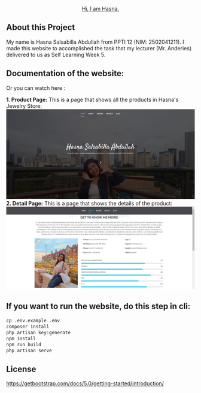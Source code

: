 <p align="center"><a href="https://github.com/HasnaChan/SLWeek5Hasna" target="_blank">Hi, I am Hasna.</a></p>

## About this Project
My name is Hasna Salsabilla Abdullah from PPTI 12 (NIM: 2502041211). I made this website to accomplished the task that my lecturer (Mr. Anderies) delivered to us as Self Learning Week 5.


## Documentation of the website:


Or you can watch here : 







**1. Product Page:**
This is a page that shows all the products in Hasna's Jewelry Store:
![1. Product Page](https://github.com/HasnaChan/SLMeet3WebProgHasna/blob/main/web%20documentation/homenav.jpg)
**2. Detail Page:**
This is a page that shows the details of the product:
![2. Detail Page](https://github.com/HasnaChan/SLMeet3WebProgHasna/blob/main/web%20documentation/aboutnav.jpg)


## If you want to run the website, do this step in cli:

```
cp .env.example .env
composer install
php artisan key:generate
npm install
npm run build
php artisan serve
```
   
## License
https://getbootstrap.com/docs/5.0/getting-started/introduction/
